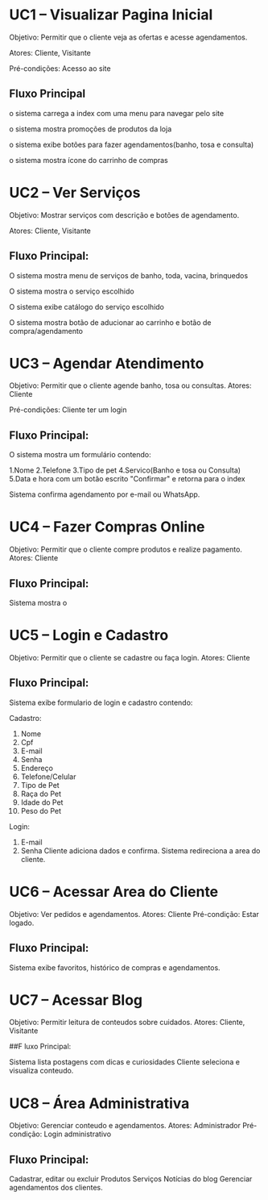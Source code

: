 # UC1 – Visualizar Pagina Inicial

Objetivo: Permitir que o cliente veja as ofertas e acesse agendamentos.

Atores: Cliente, Visitante

Pré-condições: Acesso ao site

## Fluxo Principal

o sistema carrega a index com uma menu para navegar pelo site

o sistema mostra promoções de produtos da loja

o sistema exibe botões para fazer agendamentos(banho, tosa e consulta)

o sistema mostra ícone do carrinho de compras

# UC2 – Ver Serviços

Objetivo: Mostrar serviços com descrição e botões de agendamento.

Atores: Cliente, Visitante

## Fluxo Principal:

O sistema mostra menu de serviços de banho, toda, vacina, brinquedos

O sistema mostra o serviço escolhido

O sistema exibe catálogo do serviço escolhido 

O sistema mostra botão de aducionar ao carrinho e botão de compra/agendamento

# UC3 – Agendar Atendimento

Objetivo: Permitir que o cliente agende banho, tosa ou consultas.
Atores: Cliente

Pré-condições: Cliente ter um login 

## Fluxo Principal:

O sistema mostra um formulário contendo:

1.Nome
2.Telefone
3.Tipo de pet
4.Servico(Banho e tosa ou Consulta)
5.Data e hora
com um botão escrito "Confirmar" e retorna para o index

Sistema confirma agendamento por e-mail ou WhatsApp.

# UC4 – Fazer Compras Online

Objetivo: Permitir que o cliente compre produtos e realize pagamento.
Atores: Cliente

## Fluxo Principal:

Sistema mostra o  



# UC5 – Login e Cadastro

Objetivo: Permitir que o cliente se cadastre ou faça login.
Atores: Cliente

## Fluxo Principal:

Sistema exibe formulario de login e cadastro contendo:

Cadastro:
1. Nome
2. Cpf
3. E-mail
4. Senha
5. Endereço
6. Telefone/Celular
7. Tipo de Pet
8. Raça do Pet
9. Idade do Pet
10. Peso do Pet

Login:
1. E-mail
2. Senha
Cliente adiciona dados e confirma.
Sistema redireciona a area do cliente.

# UC6 – Acessar Area do Cliente

Objetivo: Ver pedidos e agendamentos.
Atores: Cliente
Pré-condição: Estar logado.

## Fluxo Principal:

Sistema exibe favoritos, histórico de compras e agendamentos.

# UC7 – Acessar Blog

Objetivo: Permitir leitura de conteudos sobre cuidados.
Atores: Cliente, Visitante

##F luxo Principal:

Sistema lista postagens com dicas e curiosidades
Cliente seleciona e visualiza conteudo.

# UC8 – Área Administrativa

Objetivo: Gerenciar conteudo e agendamentos.
Atores: Administrador
Pré-condição: Login administrativo

## Fluxo Principal:

Cadastrar, editar ou excluir
Produtos
Serviços
Notícias do blog
Gerenciar agendamentos dos clientes.
